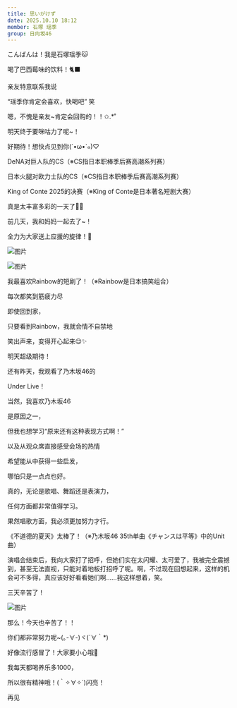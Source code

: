 ```yaml
---
title: 思いがけず
date: 2025.10.10 18:12
member: 石塚 瑶季
group: 日向坂46
---
```


こんばんは！我是石塚瑶季🐱


喝了巴西莓味的饮料！🐈‍⬛

亲友特意联系我说

“瑶季你肯定会喜欢，快喝吧” 笑

嗯，不愧是亲友~肯定会回购的！！✩.*˚



明天终于要咪咕力了呢~！

好期待！想快点见到你(´•ω•`๑)♡




DeNA对巨人队的CS（※CS指日本职棒季后赛高潮系列赛）

日本火腿对欧力士队的CS（※CS指日本职棒季后赛高潮系列赛）

King of Conte 2025的决赛（※King of Conte是日本著名短剧大赛）



真是太丰富多彩的一天了😵‍💫



前几天，我和妈妈一起去了~！

全力为大家送上应援的旋律！🌈


![图片](https://cdn.hinatazaka46.com/files/14/diary/official/member/moblog/202510/mobiSB2IT.jpg)


![图片](https://cdn.hinatazaka46.com/files/14/diary/official/member/moblog/202510/mobXucrs5.jpg)



我最喜欢Rainbow的短剧了！（※Rainbow是日本搞笑组合）

每次都笑到筋疲力尽

即使回到家，

只要看到Rainbow，我就会情不自禁地

笑出声来，变得开心起来😌✨


明天超级期待！







还有昨天，我观看了乃木坂46的

Under Live！


当然，我喜欢乃木坂46

是原因之一，

但我也想学习“原来还有这种表现方式啊！”

以及从观众席直接感受会场的热情

希望能从中获得一些启发，

哪怕只是一点点也好。

真的，无论是歌唱、舞蹈还是表演力，

任何方面都非常值得学习。


果然唱歌方面，我必须更加努力才行。



《不道德的夏天》太棒了！（※乃木坂46 35th单曲《チャンスは平等》中的Unit曲）


演唱会结束后，我向大家打了招呼，但她们实在太闪耀、太可爱了，我被完全震撼到，甚至无法直视，只能对着地板打招呼了呢。啊，不过现在回想起来，这样的机会可不多得，真应该好好看看她们啊……我这样想着，笑。



三天辛苦了！


![图片](https://cdn.hinatazaka46.com/files/14/diary/official/member/moblog/202510/mobDTQBtN.jpg)


那么！今天也辛苦了！！







你们都非常努力呢~(｡-∀-)ヾ(´∀｀*)

好像流行感冒了！大家要小心哦🤧



我每天都喝养乐多1000，


所以很有精神哦！(｀✧∀✧´)闪亮！

再见